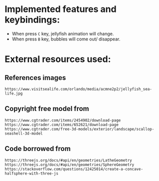  # Implemented features and keybindings:

- When press `C` key, jellyfish animation will change.
- When press `B` key, bubbles will come out/ disappear.
  
# External resources used:

## References images
    https://www.visitsealife.com/orlando/media/acmne2p2/jellyfish_sea-life.jpg

## Copyright free model from
    https://www.cgtrader.com/items/2454902/download-page
    https://www.cgtrader.com/items/652621/download-page
    https://www.cgtrader.com/free-3d-models/exterior/landscape/scallop-seashell-3d-model

## Code borrowed from
    https://threejs.org/docs/#api/en/geometries/LatheGeometry
    https://threejs.org/docs/#api/en/geometries/SphereGeometry
    https://stackoverflow.com/questions/12425014/create-a-concave-halfsphere-with-three-js





